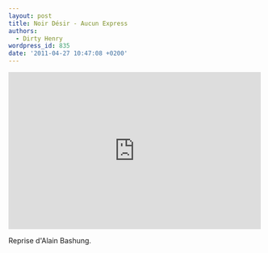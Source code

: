 ```yaml
---
layout: post
title: Noir Désir - Aucun Express
authors:
  - Dirty Henry
wordpress_id: 835
date: '2011-04-27 10:47:08 +0200'
---
```

<iframe title="YouTube video player" width="500" height="311" src="http://www.youtube.com/embed/TtNwpCKuWTA?rel=0" frameborder="0" allowfullscreen></iframe>

Reprise d'Alain Bashung.
